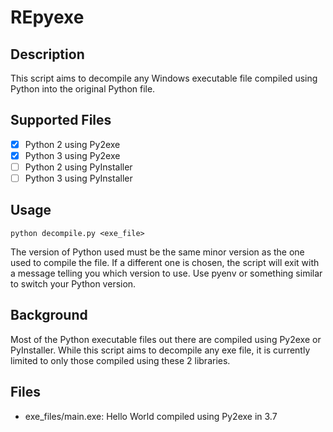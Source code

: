 # REpyexe

## Description

This script aims to decompile any Windows executable file compiled using Python into the original Python file.

## Supported Files

- [x] Python 2 using Py2exe
- [x] Python 3 using Py2exe
- [ ] Python 2 using PyInstaller
- [ ] Python 3 using PyInstaller 

## Usage

```
python decompile.py <exe_file>
```
The version of Python used must be the same minor version as the one used to compile the file. If a different one is chosen, the script will exit with a message telling you which version to use. Use pyenv or something similar to switch your Python version.

## Background

Most of the Python executable files out there are compiled using Py2exe or PyInstaller. While this script aims to decompile any exe file, it is currently limited to only those compiled using these 2 libraries.

## Files

- exe_files/main.exe: Hello World compiled using Py2exe in 3.7